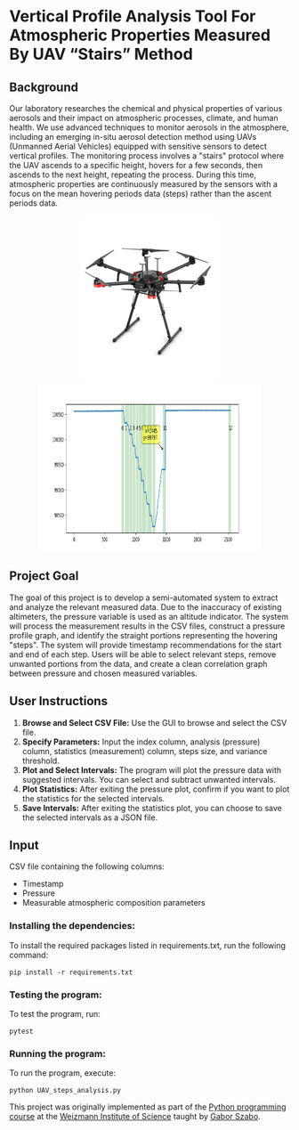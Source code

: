# Vertical Profile Analysis Tool For Atmospheric Properties Measured By UAV “Stairs” Method

## Background
Our laboratory researches the chemical and physical properties of various aerosols and their impact on atmospheric processes, climate, and human health. We use advanced techniques to monitor aerosols in the atmosphere, including an emerging in-situ aerosol detection method using UAVs (Unmanned Aerial Vehicles) equipped with sensitive sensors to detect vertical profiles. The monitoring process involves a "stairs" protocol where the UAV ascends to a specific height, hovers for a few seconds, then ascends to the next height, repeating the process. During this time, atmospheric properties are continuously measured by the sensors with a focus on the mean hovering periods data (steps) rather than the ascent periods data.
<p align="center">
  <img src="matrice600.jpg" width="250" height="300" alt="UAV Image">
  <img src="Figure.png" width="400" height="300" alt="Another Image">
</p>

## Project Goal
The goal of this project is to develop a semi-automated system to extract and analyze the relevant measured data. Due to the inaccuracy of existing altimeters, the pressure variable is used as an altitude indicator. The system will process the measurement results in the CSV files, construct a pressure profile graph, and identify the straight portions representing the hovering "steps". The system will provide timestamp recommendations for the start and end of each step. Users will be able to select relevant steps, remove unwanted portions from the data, and create a clean correlation graph between pressure and chosen measured variables.

## User Instructions
1. **Browse and Select CSV File:** Use the GUI to browse and select the CSV file.
2. **Specify Parameters:** Input the index column, analysis (pressure) column, statistics (measurement) column, steps size, and variance threshold.
3. **Plot and Select Intervals:** The program will plot the pressure data with suggested intervals. You can select and subtract unwanted intervals.
4. **Plot Statistics:** After exiting the pressure plot, confirm if you want to plot the statistics for the selected intervals.
5. **Save Intervals:** After exiting the statistics plot, you can choose to save the selected intervals as a JSON file.

## Input
CSV file containing the following columns:
- Timestamp
- Pressure
- Measurable atmospheric composition parameters


### Installing the dependencies:
To install the required packages listed in requirements.txt, run the following command:
```
pip install -r requirements.txt
```

### Testing the program:
To test the program, run:
```
pytest
```

### Running the program:
To run the program, execute:
```
python UAV_steps_analysis.py
```

This project was originally implemented as part of the [Python programming course](https://github.com/szabgab/wis-python-course-2024-04) at the [Weizmann Institute of Science](https://www.weizmann.ac.il/) taught by [Gabor Szabo](https://szabgab.com/).


